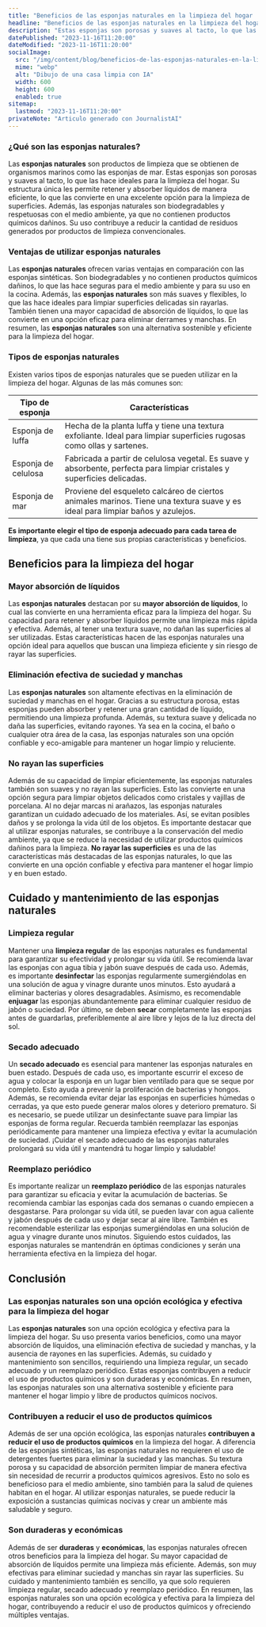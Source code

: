 ```yaml
---
title: "Beneficios de las esponjas naturales en la limpieza del hogar | Esponja.es"
headline: "Beneficios de las esponjas naturales en la limpieza del hogar"
description: "Estas esponjas son porosas y suaves al tacto, lo que las hace ideales para la limpieza del hogar."
datePublished: "2023-11-16T11:20:00"
dateModified: "2023-11-16T11:20:00"
socialImage:
  src: "/img/content/blog/beneficios-de-las-esponjas-naturales-en-la-limpieza-del-hogar.webp"
  mime: "webp"
  alt: "Dibujo de una casa limpia con IA"
  width: 600
  height: 600
  enabled: true
sitemap:
  lastmod: "2023-11-16T11:20:00"
privateNote: "Articulo generado con JournalistAI"
---
```


### ¿Qué son las esponjas naturales?

Las **esponjas naturales** son productos de limpieza que se obtienen de organismos marinos como las esponjas de mar. Estas esponjas son porosas y suaves al tacto, lo que las hace ideales para la limpieza del hogar. Su estructura única les permite retener y absorber líquidos de manera eficiente, lo que las convierte en una excelente opción para la limpieza de superficies. Además, las esponjas naturales son biodegradables y respetuosas con el medio ambiente, ya que no contienen productos químicos dañinos. Su uso contribuye a reducir la cantidad de residuos generados por productos de limpieza convencionales.

### Ventajas de utilizar esponjas naturales

Las **esponjas naturales** ofrecen varias ventajas en comparación con las esponjas sintéticas. Son biodegradables y no contienen productos químicos dañinos, lo que las hace seguras para el medio ambiente y para su uso en la cocina. Además, las **esponjas naturales** son más suaves y flexibles, lo que las hace ideales para limpiar superficies delicadas sin rayarlas. También tienen una mayor capacidad de absorción de líquidos, lo que las convierte en una opción eficaz para eliminar derrames y manchas. En resumen, las **esponjas naturales** son una alternativa sostenible y eficiente para la limpieza del hogar.

### Tipos de esponjas naturales

Existen varios tipos de esponjas naturales que se pueden utilizar en la limpieza del hogar. Algunas de las más comunes son:

| Tipo de esponja     | Características                                                                                                                |
| ------------------- | ------------------------------------------------------------------------------------------------------------------------------ |
| Esponja de luffa    | Hecha de la planta luffa y tiene una textura exfoliante. Ideal para limpiar superficies rugosas como ollas y sartenes.         |
| Esponja de celulosa | Fabricada a partir de celulosa vegetal. Es suave y absorbente, perfecta para limpiar cristales y superficies delicadas.        |
| Esponja de mar      | Proviene del esqueleto calcáreo de ciertos animales marinos. Tiene una textura suave y es ideal para limpiar baños y azulejos. |

**Es importante elegir el tipo de esponja adecuado para cada tarea de limpieza**, ya que cada una tiene sus propias características y beneficios.

## Beneficios para la limpieza del hogar

### Mayor absorción de líquidos

Las **esponjas naturales** destacan por su **mayor absorción de líquidos**, lo cual las convierte en una herramienta eficaz para la limpieza del hogar. Su capacidad para retener y absorber líquidos permite una limpieza más rápida y efectiva. Además, al tener una textura suave, no dañan las superficies al ser utilizadas. Estas características hacen de las esponjas naturales una opción ideal para aquellos que buscan una limpieza eficiente y sin riesgo de rayar las superficies.

### Eliminación efectiva de suciedad y manchas

Las **esponjas naturales** son altamente efectivas en la eliminación de suciedad y manchas en el hogar. Gracias a su estructura porosa, estas esponjas pueden absorber y retener una gran cantidad de líquido, permitiendo una limpieza profunda. Además, su textura suave y delicada no daña las superficies, evitando rayones. Ya sea en la cocina, el baño o cualquier otra área de la casa, las esponjas naturales son una opción confiable y eco-amigable para mantener un hogar limpio y reluciente.

### No rayan las superficies

Además de su capacidad de limpiar eficientemente, las esponjas naturales también son suaves y no rayan las superficies. Esto las convierte en una opción segura para limpiar objetos delicados como cristales y vajillas de porcelana. Al no dejar marcas ni arañazos, las esponjas naturales garantizan un cuidado adecuado de los materiales. Así, se evitan posibles daños y se prolonga la vida útil de los objetos. Es importante destacar que al utilizar esponjas naturales, se contribuye a la conservación del medio ambiente, ya que se reduce la necesidad de utilizar productos químicos dañinos para la limpieza. **No rayar las superficies** es una de las características más destacadas de las esponjas naturales, lo que las convierte en una opción confiable y efectiva para mantener el hogar limpio y en buen estado.

## Cuidado y mantenimiento de las esponjas naturales

### Limpieza regular

Mantener una **limpieza regular** de las esponjas naturales es fundamental para garantizar su efectividad y prolongar su vida útil. Se recomienda lavar las esponjas con agua tibia y jabón suave después de cada uso. Además, es importante **desinfectar** las esponjas regularmente sumergiéndolas en una solución de agua y vinagre durante unos minutos. Esto ayudará a eliminar bacterias y olores desagradables. Asimismo, es recomendable **enjuagar** las esponjas abundantemente para eliminar cualquier residuo de jabón o suciedad. Por último, se deben **secar** completamente las esponjas antes de guardarlas, preferiblemente al aire libre y lejos de la luz directa del sol.

### Secado adecuado

Un **secado adecuado** es esencial para mantener las esponjas naturales en buen estado. Después de cada uso, es importante escurrir el exceso de agua y colocar la esponja en un lugar bien ventilado para que se seque por completo. Esto ayuda a prevenir la proliferación de bacterias y hongos. Además, se recomienda evitar dejar las esponjas en superficies húmedas o cerradas, ya que esto puede generar malos olores y deterioro prematuro. Si es necesario, se puede utilizar un desinfectante suave para limpiar las esponjas de forma regular. Recuerda también reemplazar las esponjas periódicamente para mantener una limpieza efectiva y evitar la acumulación de suciedad. ¡Cuidar el secado adecuado de las esponjas naturales prolongará su vida útil y mantendrá tu hogar limpio y saludable!

### Reemplazo periódico

Es importante realizar un **reemplazo periódico** de las esponjas naturales para garantizar su eficacia y evitar la acumulación de bacterias. Se recomienda cambiar las esponjas cada dos semanas o cuando empiecen a desgastarse. Para prolongar su vida útil, se pueden lavar con agua caliente y jabón después de cada uso y dejar secar al aire libre. También es recomendable esterilizar las esponjas sumergiéndolas en una solución de agua y vinagre durante unos minutos. Siguiendo estos cuidados, las esponjas naturales se mantendrán en óptimas condiciones y serán una herramienta efectiva en la limpieza del hogar.

## Conclusión

### Las esponjas naturales son una opción ecológica y efectiva para la limpieza del hogar

Las **esponjas naturales** son una opción ecológica y efectiva para la limpieza del hogar. Su uso presenta varios beneficios, como una mayor absorción de líquidos, una eliminación efectiva de suciedad y manchas, y la ausencia de rayones en las superficies. Además, su cuidado y mantenimiento son sencillos, requiriendo una limpieza regular, un secado adecuado y un reemplazo periódico. Estas esponjas contribuyen a reducir el uso de productos químicos y son duraderas y económicas. En resumen, las esponjas naturales son una alternativa sostenible y eficiente para mantener el hogar limpio y libre de productos químicos nocivos.

### Contribuyen a reducir el uso de productos químicos

Además de ser una opción ecológica, las esponjas naturales **contribuyen a reducir el uso de productos químicos** en la limpieza del hogar. A diferencia de las esponjas sintéticas, las esponjas naturales no requieren el uso de detergentes fuertes para eliminar la suciedad y las manchas. Su textura porosa y su capacidad de absorción permiten limpiar de manera efectiva sin necesidad de recurrir a productos químicos agresivos. Esto no solo es beneficioso para el medio ambiente, sino también para la salud de quienes habitan en el hogar. Al utilizar esponjas naturales, se puede reducir la exposición a sustancias químicas nocivas y crear un ambiente más saludable y seguro.

### Son duraderas y económicas

Además de ser **duraderas** y **económicas**, las esponjas naturales ofrecen otros beneficios para la limpieza del hogar. Su mayor capacidad de absorción de líquidos permite una limpieza más eficiente. Además, son muy efectivas para eliminar suciedad y manchas sin rayar las superficies. Su cuidado y mantenimiento también es sencillo, ya que solo requieren limpieza regular, secado adecuado y reemplazo periódico. En resumen, las esponjas naturales son una opción ecológica y efectiva para la limpieza del hogar, contribuyendo a reducir el uso de productos químicos y ofreciendo múltiples ventajas.
